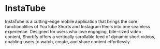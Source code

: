# InstaTube
InstaTube is a cutting-edge mobile application that brings the core functionalities of YouTube Shorts and Instagram Reels into one seamless experience. Designed for users who love engaging, bite-sized video content, Shortify offers a vertically scrollable feed of dynamic short videos, enabling users to watch, create, and share content effortlessly.
